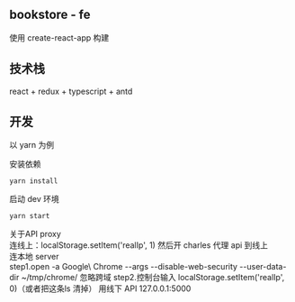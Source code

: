 ## bookstore - fe
使用 create-react-app 构建
## 技术栈
react + redux + typescript + antd
## 开发
以 yarn 为例

安装依赖
```shell
yarn install
```
启动 dev 环境

```shell
yarn start
```

关于API proxy     
连线上：localStorage.setItem('realIp', 1) 然后开 charles 代理 api 到线上        
连本地 server  
step1.open -a Google\ Chrome --args --disable-web-security --user-data-dir ~/tmp/chrome/ 忽略跨域
step2.控制台输入 localStorage.setItem('realIp', 0)（或者把这条ls 清掉） 用线下 API 127.0.0.1:5000
 
